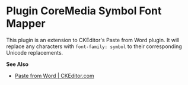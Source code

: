 # Plugin CoreMedia Symbol Font Mapper

This plugin is an extension to CKEditor's Paste from Word plugin. It will replace any
characters with `font-family: symbol` to their corresponding Unicode replacements.

**See Also**

* [Paste from Word | CKEditor.com](https://ckeditor.com/addon/pastefromword)
